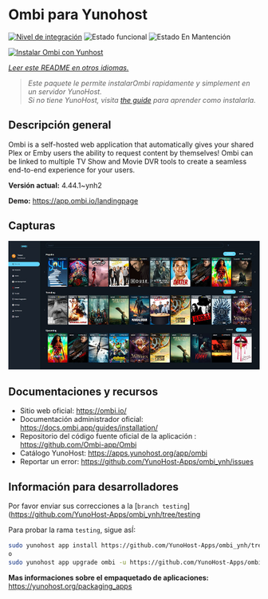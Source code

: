 <!--
Este archivo README esta generado automaticamente<https://github.com/YunoHost/apps/tree/master/tools/readme_generator>
No se debe editar a mano.
-->

# Ombi para Yunohost

[![Nivel de integración](https://dash.yunohost.org/integration/ombi.svg)](https://ci-apps.yunohost.org/ci/apps/ombi/) ![Estado funcional](https://ci-apps.yunohost.org/ci/badges/ombi.status.svg) ![Estado En Mantención](https://ci-apps.yunohost.org/ci/badges/ombi.maintain.svg)

[![Instalar Ombi con Yunhost](https://install-app.yunohost.org/install-with-yunohost.svg)](https://install-app.yunohost.org/?app=ombi)

*[Leer este README en otros idiomas.](./ALL_README.md)*

> *Este paquete le permite instalarOmbi rapidamente y simplement en un servidor YunoHost.*  
> *Si no tiene YunoHost, visita [the guide](https://yunohost.org/install) para aprender como instalarla.*

## Descripción general

Ombi is a self-hosted web application that automatically gives your shared Plex or Emby users the ability to request content by themselves! Ombi can be linked to multiple TV Show and Movie DVR tools to create a seamless end-to-end experience for your users.


**Versión actual:** 4.44.1~ynh2

**Demo:** <https://app.ombi.io/landingpage>

## Capturas

![Captura de Ombi](./doc/screenshots/screenshot.jpg)

## Documentaciones y recursos

- Sitio web oficial: <https://ombi.io/>
- Documentación administrador oficial: <https://docs.ombi.app/guides/installation/>
- Repositorio del código fuente oficial de la aplicación : <https://github.com/Ombi-app/Ombi>
- Catálogo YunoHost: <https://apps.yunohost.org/app/ombi>
- Reportar un error: <https://github.com/YunoHost-Apps/ombi_ynh/issues>

## Información para desarrolladores

Por favor enviar sus correcciones a la [`branch testing`](https://github.com/YunoHost-Apps/ombi_ynh/tree/testing

Para probar la rama `testing`, sigue asÍ:

```bash
sudo yunohost app install https://github.com/YunoHost-Apps/ombi_ynh/tree/testing --debug
o
sudo yunohost app upgrade ombi -u https://github.com/YunoHost-Apps/ombi_ynh/tree/testing --debug
```

**Mas informaciones sobre el empaquetado de aplicaciones:** <https://yunohost.org/packaging_apps>
